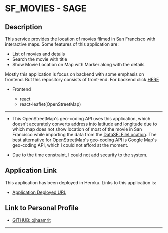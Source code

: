 # SF_MOVIES - SAGE 

## Description
This service provides the location of movies filmed in San Francisco with interactive maps. 
Some features of this application are: 
- List of movies and details
- Search the movie with title
- Show Movie Location on Map with Marker along with the details

Mostly this application is focus on backend with some emphasis on frontend. But this repository consists of front-end. For backend click [HERE](https://github.com/ojhaamrit/sf-movies)
   
- Frontend
   
   - react
   - react-leaflet(OpenStreetMap)

---

- This OpenStreetMap's geo-coding API uses this application, which doesn't accurately converts 
address into latitude and longitude due to which map does not show location of most of the 
movie in San Francisco while importing the data from the [DataSF: FileLocation](https://data.sfgov.org/resource/yitu-d5am.json).
The best alternative for  OpenStreetMap's geo-coding API is Google Map's geo-coding API, which I could not afford at the moment.

- Due to the time constraint, I could not add security to the system. 

## Application Link
This application has been deployed in Heroku. Links to this application is:

- [Application Deployed URL](https://sf-movies-frontend.herokuapp.com/)

## Link to Personal Profile

- [GITHUB: ojhaamrit](https://github.com/ojhaamrit)

---
